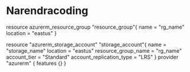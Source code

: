 # Narendracoding
resource azurerm_resource_group "resource_group"{
name = "rg_name"
location = "eastus"
}

resource "azurerm_storage_account" "storage_account"{
name = "storage_name"
location = "eastus"
resource_group_name = "rg_name"
account_tier = "Standard"
account_replication_type = "LRS"
}
provider "azurerm" {
    features {}
}
